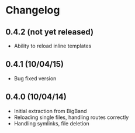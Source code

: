 # Changelog

## 0.4.2 (not yet released)
* Ability to reload inline templates

## 0.4.1 (10/04/15)
* Bug fixed version

## 0.4.0 (10/04/14)
* Initial extraction from BigBand
* Reloading single files, handling routes correctly
* Handling symlinks, file deletion
